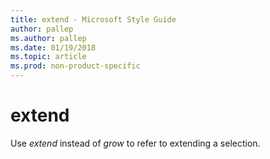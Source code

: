 ```yaml
---
title: extend - Microsoft Style Guide
author: pallep
ms.author: pallep
ms.date: 01/19/2018
ms.topic: article
ms.prod: non-product-specific
---
```


# extend

Use *extend* instead of *grow* to refer to extending a selection.
